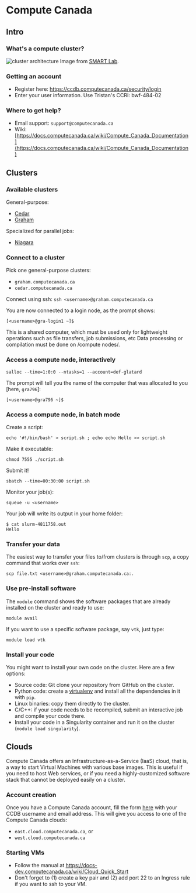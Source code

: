 # Compute Canada 

## Intro

### What's a compute cluster?

![cluster architecture](https://github.com/SMART-Lab/smartdispatch/raw/master/wiki/images/cluster_overview.png)
Image from [SMART Lab](https://github.com/SMART-Lab).

### Getting an account

* Register here: https://ccdb.computecanada.ca/security/login
* Enter your user information. Use Tristan's CCRI: bwf-484-02



### Where to get help?

* Email support: ```support@computecanada.ca```
* Wiki: [https://docs.computecanada.ca/wiki/Compute_Canada_Documentation](https://docs.computecanada.ca/wiki/Compute_Canada_Documentation)

## Clusters

### Available clusters

General-purpose:
* [Cedar](https://docs.computecanada.ca/wiki/Cedar)
* [Graham](https://docs.computecanada.ca/wiki/Graham) 

Specialized for parallel jobs:
* [Niagara](https://docs.computecanada.ca/wiki/Niagara)

### Connect to a cluster

Pick one general-purpose clusters:
* ```graham.computecanada.ca```
* ```cedar.computecanada.ca```

Connect using ssh:
```ssh <username>@graham.computecanada.ca```

You are now connected to a login node, as the prompt shows:

```[<username>@gra-login1 ~]$```

 This is a shared computer, which must be used only for lightweight 
 operations such as file transfers, job submissions, etc Data 
 processing or compilation must be done on /compute nodes/.

### Access a compute node, interactively

```salloc --time=1:0:0 --ntasks=1 --account=def-glatard```

The prompt will tell you the name of the computer that was allocated to you [here, ```gra796```]:

```[<username>@gra796 ~]$```


### Access a compute node, in batch mode

Create a script:

```echo '#!/bin/bash' > script.sh ; echo echo Hello >> script.sh```

Make it executable:

```chmod 7555 ./script.sh```

Submit it!

```sbatch --time=00:30:00 script.sh```

Monitor your job(s):

```squeue -u <username>```

Your job will write its output in your home folder:

```
$ cat slurm-4811758.out 
Hello
```

### Transfer your data

The easiest way to transfer your files to/from clusters is through ```scp```, 
a copy command that works over ```ssh```:

```scp file.txt <username>@graham.computecanada.ca:.```

### Use pre-install software

The ```module``` command shows the software packages that are already installed on the cluster and ready to use:

```module avail```

If you want to use a specific software package, say ```vtk```, just type:

```module load vtk```


### Install your code

You might want to install your own code on the cluster. Here are a few options:

* Source code: Git clone your repository from GitHub on the cluster.
* Python code: create a 
[virtualenv](https://www.dabapps.com/blog/introduction-to-pip-and-virtualenv-python)
and install all the dependencies in it with ```pip```.
* Linux binaries: copy them directly to the cluster.
* C/C++: if your code needs to be recompiled, submit an interactive job and compile your code there.
* Install your code in a Singularity container and run it on the cluster (```module load singularity```).


## Clouds

Compute Canada offers an Infrastructure-as-a-Service (IaaS) cloud, that 
is, a way to start Virtual Machines with various base images. This is useful
if you need to host Web services, or if you need a highly-customized software stack that
cannot be deployed easily on a cluster.

### Account creation

 Once you have a Compute Canada account, fill the form 
 [here](https://www.computecanada.ca/research-portal/national-services/compute-canada-cloud/create-a-cloud-account)
 with your CCDB username and email address. This will give you access to one of the Compute Canada clouds:
 * `east.cloud.computecanada.ca`, or
 * `west.cloud.computecanada.ca`

### Starting VMs

* Follow the manual at https://docs-dev.computecanada.ca/wiki/Cloud_Quick_Start
* Don't forget to (1) create a key pair and (2) add port 22 to an Ingress rule if you want to ssh to your VM.
